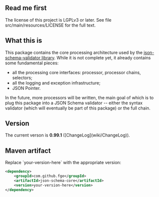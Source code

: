 <h2>Read me first</h2>

<p>The license of this project is LGPLv3 or later. See file src/main/resources/LICENSE for the full
text.</p>

<h2>What this is</h2>

<p>This package contains the core processing architecture used by the <a
href="https://github.com/fge/json-schema-validator">json-schema-validator library</a>. While it is
not complete yet, it already contains some fundamental pieces:</p>


* all the processing core interfaces: processor, processor chains, selectors;
* all the logging and exception infrastructure;
* JSON Pointer.

<p>In the future, more processors will be written, the main goal of which is to plug this package
into a JSON Schema validator -- either the syntax validator (which will eventually be part of this
package) or the full chain.</p>

<h2>Version</h2>

<p>The current verson is <b>0.99.1</b> ([ChangeLog](wiki/ChangeLog)).</p>

<h2>Maven artifact</h2>

<p>Replace `your-version-here` with the appropriate version:</p>

```xml
<dependency>
    <groupId>com.github.fge</groupId>
    <artifactId>json-schema-core</artifactId>
    <version>your-version-here</version>
</dependency>
```

